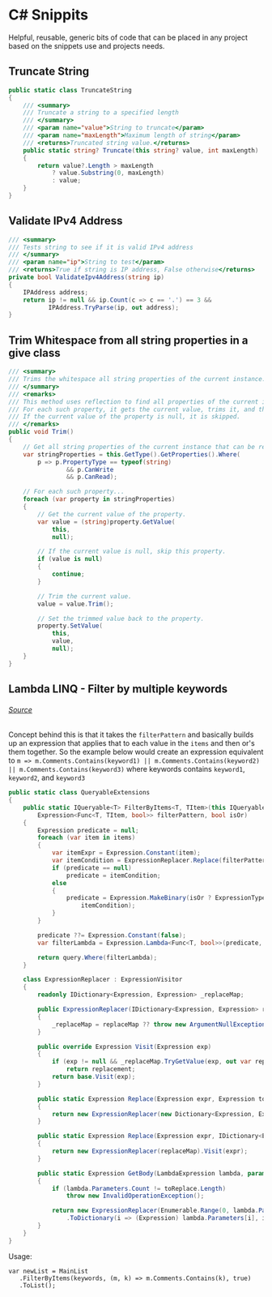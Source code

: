 # C# Snippits

Helpful, reusable, generic bits of code that can be placed in any project based on the snippets use and projects needs.

## Truncate String

```csharp
public static class TruncateString
{
    /// <summary>
    /// Truncate a string to a specified length
    /// </summary>
    /// <param name="value">String to truncate</param>
    /// <param name="maxLength">Maximum length of string</param>
    /// <returns>Truncated string value.</returns>
    public static string? Truncate(this string? value, int maxLength)
    {
        return value?.Length > maxLength 
            ? value.Substring(0, maxLength) 
            : value;
    }
}
```

## Validate IPv4 Address

```csharp
/// <summary>
/// Tests string to see if it is valid IPv4 address
/// </summary>
/// <param name="ip">String to test</param>
/// <returns>True if string is IP address, False otherwise</returns>
private bool ValidateIpv4Address(string ip)
{
    IPAddress address;
    return ip != null && ip.Count(c => c == '.') == 3 &&
           IPAddress.TryParse(ip, out address); 
}
```

## Trim Whitespace from all string properties in a give class

```csharp
/// <summary>
/// Trims the whitespace all string properties of the current instance.
/// </summary>
/// <remarks>
/// This method uses reflection to find all properties of the current instance that are of type string and can be read and written.
/// For each such property, it gets the current value, trims it, and then sets the trimmed value back to the property.
/// If the current value of the property is null, it is skipped.
/// </remarks>
public void Trim()
{
    // Get all string properties of the current instance that can be read and written.
    var stringProperties = this.GetType().GetProperties().Where(
        p => p.PropertyType == typeof(string)
                && p.CanWrite
                && p.CanRead);

    // For each such property...
    foreach (var property in stringProperties)
    {
        // Get the current value of the property.
        var value = (string)property.GetValue(
            this,
            null);

        // If the current value is null, skip this property.
        if (value is null)
        {
            continue;
        }

        // Trim the current value.
        value = value.Trim();

        // Set the trimmed value back to the property.
        property.SetValue(
            this,
            value,
            null);
    }
}
```

## Lambda LINQ - Filter by multiple keywords
###### [Source](https://stackoverflow.com/questions/67666649/lambda-linq-with-contains-criteria-for-multiple-keywords/67666993#67666993)

Concept behind this is that it takes the `filterPattern` and basically builds up an expression that applies that to each value in the `items` and then or's them together. So the example below would create an expression equivalent to `m => m.Comments.Contains(keyword1) || m.Comments.Contains(keyword2) || m.Comments.Contains(keyword3)` where keywords contains `keyword1`, `keyword2`, and `keyword3`

```csharp
public static class QueryableExtensions
{
    public static IQueryable<T> FilterByItems<T, TItem>(this IQueryable<T> query, IEnumerable<TItem> items,
        Expression<Func<T, TItem, bool>> filterPattern, bool isOr)
    {
        Expression predicate = null;
        foreach (var item in items)
        {
            var itemExpr = Expression.Constant(item);
            var itemCondition = ExpressionReplacer.Replace(filterPattern.Body, filterPattern.Parameters[1], itemExpr);
            if (predicate == null)
                predicate = itemCondition;
            else
            {
                predicate = Expression.MakeBinary(isOr ? ExpressionType.OrElse : ExpressionType.AndAlso, predicate,
                    itemCondition);
            }
        }

        predicate ??= Expression.Constant(false);
        var filterLambda = Expression.Lambda<Func<T, bool>>(predicate, filterPattern.Parameters[0]);

        return query.Where(filterLambda);
    }

    class ExpressionReplacer : ExpressionVisitor
    {
        readonly IDictionary<Expression, Expression> _replaceMap;

        public ExpressionReplacer(IDictionary<Expression, Expression> replaceMap)
        {
            _replaceMap = replaceMap ?? throw new ArgumentNullException(nameof(replaceMap));
        }

        public override Expression Visit(Expression exp)
        {
            if (exp != null && _replaceMap.TryGetValue(exp, out var replacement))
                return replacement;
            return base.Visit(exp);
        }

        public static Expression Replace(Expression expr, Expression toReplace, Expression toExpr)
        {
            return new ExpressionReplacer(new Dictionary<Expression, Expression> { { toReplace, toExpr } }).Visit(expr);
        }

        public static Expression Replace(Expression expr, IDictionary<Expression, Expression> replaceMap)
        {
            return new ExpressionReplacer(replaceMap).Visit(expr);
        }

        public static Expression GetBody(LambdaExpression lambda, params Expression[] toReplace)
        {
            if (lambda.Parameters.Count != toReplace.Length)
                throw new InvalidOperationException();

            return new ExpressionReplacer(Enumerable.Range(0, lambda.Parameters.Count)
                .ToDictionary(i => (Expression) lambda.Parameters[i], i => toReplace[i])).Visit(lambda.Body);
        }
    }
}

```

Usage: 

```chsarp
var newList = MainList
   .FilterByItems(keywords, (m, k) => m.Comments.Contains(k), true)
   .ToList();
```